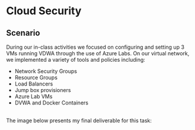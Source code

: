 # Cloud Security

<h2>Scenario</h2>
During our in-class activities we focused on configuring and setting up 3 VMs running VDWA through the use of Azure Labs. On our virtual network, we implemented a variety of tools and policies including:
<ul>
  <li>Network Security Groups</li>
  <li>Resource Groups</li>
  <li>Load Balancers</li>
  <li>Jump box provisioners</li>
  <li>Azure Lab VMs</li>
  <li>DVWA and Docker Containers</li>
</ul>
<br>
The image below presents my final deliverable for this task:





